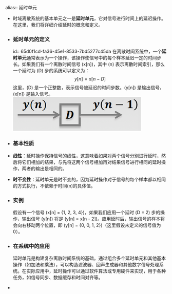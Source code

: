 alias:: 延时单元

- 时域离散系统的基本单元之一是**延时单元**，它对信号进行时间上的延迟操作。在这里，我们将详细介绍延时的概念和定义。
- ### 延时单元的定义
  id:: 65d0f1cd-fa36-45e1-8533-7bd5277c45da
  在离散时间系统中，一个**延时单元**通常表示为一个操作，该操作使信号中的每个样本延迟一定的时间步长。如果我们有一个离散时间信号 \(x[n]\)，其中 \(n\) 表示离散时间索引，那么一个延时为 \(D\) 步的系统可以定义为：
  $$y[n] = x[n - D]$$
  这里，\(D\) 是一个正整数，表示信号被延迟的时间步数。\(y[n]\) 是输出信号，\(x[n]\) 是输入信号。
  ![image.png](../assets/image_1708192403305_0.png)
- ### 基本性质
- **线性**：延时操作保持信号的线性，这意味着如果对两个信号分别进行延时，然后将它们相加的结果，与先将这两个信号相加再对结果信号进行相同的延时操作，两者的输出是相同的。
- **时不变性**：延时单元是时不变的，因为延时操作对于信号的每个样本都以相同的方式执行，不依赖于时间\(n\)的具体值。
- ### 实例
  假设有一个信号 \(x[n] = \{1, 2, 3, 4\}\)，如果我们应用一个延时 \(D = 2\) 步的操作，输出信号 \(y[n]\) 将是 \(y[n] = x[n - 2]\)。应用延时后，输出信号的样本将会向右移动两个位置，即 \(y[n] = \{0, 0, 1, 2\}\)（这里假设未定义的信号值为0）。
- ### 在系统中的应用
  
  延时单元是构建复杂离散时间系统的基础。通过组合多个延时单元和其他基本操作（如加法和乘法），可以构造滤波器、回声生成器和其他数字信号处理系统。在实际应用中，延时操作可以通过软件算法或专用硬件来实现，用于各种任务，如信号同步、数据缓存和时间对齐等。
-